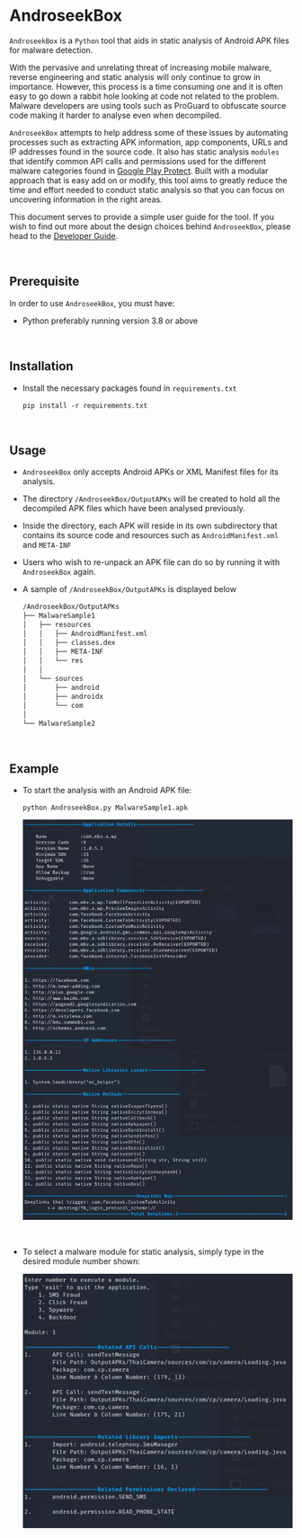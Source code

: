 # AndroseekBox

`AndroseekBox` is a `Python` tool that aids in static analysis of Android APK files for malware detection.

With the pervasive and unrelating threat of increasing mobile malware, reverse engineering and static analysis will only 
continue to grow in importance. However, this process is a time consuming one and it is often easy to go down a rabbit 
hole looking at code not related to the problem. Malware developers are using tools such as ProGuard to obfuscate source 
code making it harder to analyse even when decompiled.

`AndroseekBox` attempts to help address some of these issues by automating processes such as extracting APK information, 
app components, URLs and IP addresses found in the source code. It also has static analysis `modules` that identify 
common API calls and permissions used for the different malware categories found in [Google Play Protect](https://developers.google.com/android/play-protect/phacategories). Built with a modular approach that is easy 
add on or modify, this tool aims to greatly reduce the time and effort needed to conduct static analysis so that you can 
focus on uncovering information in the right areas.

This document serves to provide a simple user guide for the tool. If you wish to find out more about the design choices 
behind `AndroseekBox`, please head to the [Developer Guide](docs/DeveloperGuide.md).

<br>

## Prerequisite

In order to use `AndroseekBox`, you must have:

- Python preferably running version 3.8 or above

<br>

## Installation

- Install the necessary packages found in `requirements.txt`
    ```
    pip install -r requirements.txt
    ```

<br>

## Usage

- `AndroseekBox` only accepts Android APKs or XML Manifest files for its analysis.

- The directory `/AndroseekBox/OutputAPKs` will be created to hold all the decompiled APK files which have been analysed 
previously. 

- Inside the directory, each APK will reside in its own subdirectory that contains its source code and resources such as `AndroidManifest.xml` and `META-INF`

- Users who wish to re-unpack an APK file can do so by running it with `AndroseekBox` again.

- A sample of `/AndroseekBox/OutputAPKs` is displayed below
    ```
    /AndroseekBox/OutputAPKs
    ├── MalwareSample1
    │   ├── resources
    │   │   ├── AndroidManifest.xml
    │   │   ├── classes.dex
    │   │   ├── META-INF
    │   │   └── res
    │   │
    │   └── sources
    │       ├── android
    │       ├── androidx
    │       └── com
    │  
    └── MalwareSample2
    ```
<br>

## Example

- To start the analysis with an Android APK file:
    ```
    python AndroseekBox.py MalwareSample1.apk
    ```

    ![Initial analysis results](/docs/images/Result_InitialAnalysis.png)

<br>

- To select a malware module for static analysis, simply type in the desired module number shown:

    ![Results from static analysis](/docs/images/Result_moduleSection.png)